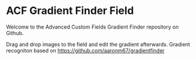 # ACF Gradient Finder Field

Welcome to the Advanced Custom Fields Gradient Finder repository on Github.

Drag and drop images to the field and edit the gradient afterwards. Gradient recogniton based on https://github.com/aaronm67/gradientfinder
